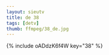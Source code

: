 ```yaml
--- 
layout: sieutv
title: de 38
tags: [detv]
thumb: ffmpeg/38_de.jpg
---
```

{% include oADdzK6f4W key="38" %} 
